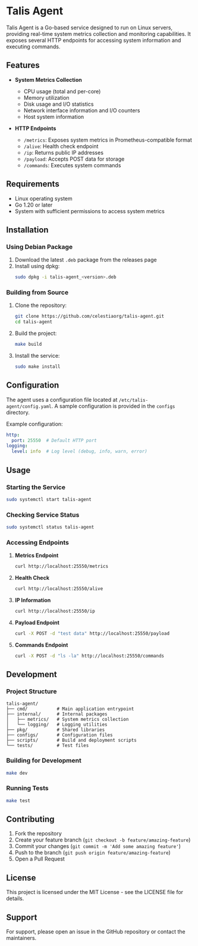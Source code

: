 # Talis Agent

Talis Agent is a Go-based service designed to run on Linux servers, providing real-time system metrics collection and monitoring capabilities. It exposes several HTTP endpoints for accessing system information and executing commands.

## Features

- **System Metrics Collection**
  - CPU usage (total and per-core)
  - Memory utilization
  - Disk usage and I/O statistics
  - Network interface information and I/O counters
  - Host system information

- **HTTP Endpoints**
  - `/metrics`: Exposes system metrics in Prometheus-compatible format
  - `/alive`: Health check endpoint
  - `/ip`: Returns public IP addresses
  - `/payload`: Accepts POST data for storage
  - `/commands`: Executes system commands

## Requirements

- Linux operating system
- Go 1.20 or later
- System with sufficient permissions to access system metrics

## Installation

### Using Debian Package

1. Download the latest `.deb` package from the releases page
2. Install using dpkg:
   ```bash
   sudo dpkg -i talis-agent_<version>.deb
   ```

### Building from Source

1. Clone the repository:
   ```bash
   git clone https://github.com/celestiaorg/talis-agent.git
   cd talis-agent
   ```

2. Build the project:
   ```bash
   make build
   ```

3. Install the service:
   ```bash
   sudo make install
   ```

## Configuration

The agent uses a configuration file located at `/etc/talis-agent/config.yaml`. A sample configuration is provided in the `configs` directory.

Example configuration:
```yaml
http:
  port: 25550  # Default HTTP port
logging:
  level: info  # Log level (debug, info, warn, error)
```

## Usage

### Starting the Service

```bash
sudo systemctl start talis-agent
```

### Checking Service Status

```bash
sudo systemctl status talis-agent
```

### Accessing Endpoints

1. **Metrics Endpoint**
   ```bash
   curl http://localhost:25550/metrics
   ```

2. **Health Check**
   ```bash
   curl http://localhost:25550/alive
   ```

3. **IP Information**
   ```bash
   curl http://localhost:25550/ip
   ```

4. **Payload Endpoint**
   ```bash
   curl -X POST -d "test data" http://localhost:25550/payload
   ```

5. **Commands Endpoint**
   ```bash
   curl -X POST -d "ls -la" http://localhost:25550/commands
   ```

## Development

### Project Structure

```
talis-agent/
├── cmd/           # Main application entrypoint
├── internal/      # Internal packages
│   ├── metrics/   # System metrics collection
│   └── logging/   # Logging utilities
├── pkg/           # Shared libraries
├── configs/       # Configuration files
├── scripts/       # Build and deployment scripts
└── tests/         # Test files
```

### Building for Development

```bash
make dev
```

### Running Tests

```bash
make test
```

## Contributing

1. Fork the repository
2. Create your feature branch (`git checkout -b feature/amazing-feature`)
3. Commit your changes (`git commit -m 'Add some amazing feature'`)
4. Push to the branch (`git push origin feature/amazing-feature`)
5. Open a Pull Request

## License

This project is licensed under the MIT License - see the LICENSE file for details.

## Support

For support, please open an issue in the GitHub repository or contact the maintainers. 
